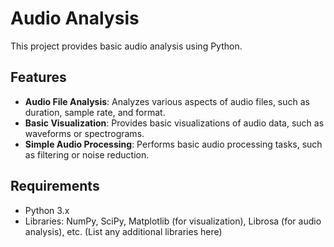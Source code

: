 # Audio Analysis

This project provides basic audio analysis using Python.

## Features

- **Audio File Analysis**: Analyzes various aspects of audio files, such as duration, sample rate, and format.
- **Basic Visualization**: Provides basic visualizations of audio data, such as waveforms or spectrograms.
- **Simple Audio Processing**: Performs basic audio processing tasks, such as filtering or noise reduction.

## Requirements

- Python 3.x
- Libraries: NumPy, SciPy, Matplotlib (for visualization), Librosa (for audio analysis), etc. (List any additional libraries here)
